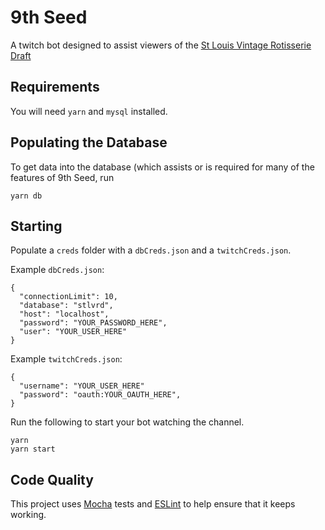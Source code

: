 # 9th Seed

A twitch bot designed to assist viewers of the [St Louis Vintage Rotisserie Draft](https://twitch.tv/stlvrd)

## Requirements

You will need `yarn` and `mysql` installed.

## Populating the Database

To get data into the database (which assists or is required for many of the features of 9th Seed, run

```
yarn db
```

## Starting

Populate a `creds` folder with a `dbCreds.json` and a `twitchCreds.json`.

Example `dbCreds.json`:
```
{
  "connectionLimit": 10,
  "database": "stlvrd",
  "host": "localhost",
  "password": "YOUR_PASSWORD_HERE",
  "user": "YOUR_USER_HERE"
}
```

Example `twitchCreds.json`:
```
{
  "username": "YOUR_USER_HERE"
  "password": "oauth:YOUR_OAUTH_HERE",
}
```

Run the following to start your bot watching the channel.
```
yarn
yarn start
```


## Code Quality

This project uses [Mocha](https://mochajs.org/) tests and [ESLint](eslint.org) to help ensure that it keeps working.
